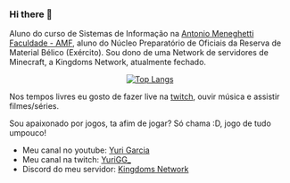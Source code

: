 ### Hi there 👋

Aluno do curso de Sistemas de Informação na [Antonio Meneghetti Faculdade - AMF](https://faculdadeam.edu.br), aluno do Núcleo Preparatório de Oficiais da Reserva de Material Bélico (Exército). Sou dono de uma Network de servidores de Minecraft, a Kingdoms Network, atualmente fechado.

<div align="center" >

[![Top Langs](https://github-readme-stats.vercel.app/api/top-langs/?username=owYuriGG&layout=compact&theme=radical&bg_color=30,0d0d0d,191919&title_color=fff&text_color=fff&icon_color=79ff97)](https://github.com/anuraghazra/github-readme-stats)
</div>


Nos tempos livres eu gosto de fazer live na [twitch](https://www.twitch.tv/yurigg_), ouvir música e assistir filmes/séries.

Sou apaixonado por jogos, ta afim de jogar? Só chama :D, jogo de tudo umpouco!

- Meu canal no youtube: [Yuri Garcia](https://www.youtube.com/channel/UC-KchKSV_XH1e3W8OIf6-Bw)
- Meu canal na twitch: [YuriGG_](https://www.twitch.tv/yurigg_)
- Discord do meu servidor: [Kingdoms Network](https://discord.gg/fAWE67cZ9k)
<!--
**owYuriGG/owYuriGG** is a ✨ _special_ ✨ repository because its `README.md` (this file) appears on your GitHub profile.

Here are some ideas to get you started:

- 🔭 I’m currently working on ...
- 🌱 I’m currently learning ...
- 👯 I’m looking to collaborate on ...
- 🤔 I’m looking for help with ...
- 💬 Ask me about ...
- 📫 How to reach me: ...
- 😄 Pronouns: ...
- ⚡ Fun fact: ...
-->
